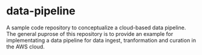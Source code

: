 # data-pipeline
A sample code repository to conceptualize a cloud-based data pipeline.
The general puprose of this repository is to provide an example for implementating a data pipeline for data ingest, tranformation and curation in the AWS cloud.
